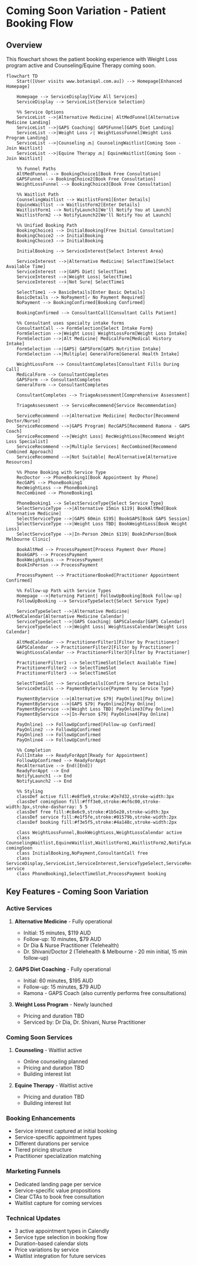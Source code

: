 # Coming Soon Variation - Patient Booking Flow

## Overview
This flowchart shows the patient booking experience with Weight Loss program active and Counseling/Equine Therapy coming soon.

```mermaid
flowchart TD
    Start([User visits www.botaniqal.com.au]) --> Homepage[Enhanced Homepage]
    
    Homepage --> ServiceDisplay[View All Services]
    ServiceDisplay --> ServiceList{Service Selection}
    
    %% Service Options
    ServiceList -->|Alternative Medicine| AltMedFunnel[Alternative Medicine Landing]
    ServiceList -->|GAPS Coaching| GAPSFunnel[GAPS Diet Landing]
    ServiceList -->|Weight Loss ✓| WeightLossFunnel[Weight Loss Program Landing]
    ServiceList -->|Counseling 🔜| CounselingWaitlist[Coming Soon - Join Waitlist]
    ServiceList -->|Equine Therapy 🔜| EquineWaitlist[Coming Soon - Join Waitlist]
    
    %% Funnel Paths
    AltMedFunnel --> BookingChoice1[Book Free Consultation]
    GAPSFunnel --> BookingChoice2[Book Free Consultation]
    WeightLossFunnel --> BookingChoice3[Book Free Consultation]
    
    %% Waitlist Path
    CounselingWaitlist --> WaitlistForm1[Enter Details]
    EquineWaitlist --> WaitlistForm2[Enter Details]
    WaitlistForm1 --> NotifyLaunch1[We'll Notify You at Launch]
    WaitlistForm2 --> NotifyLaunch2[We'll Notify You at Launch]
    
    %% Unified Booking Path
    BookingChoice1 --> InitialBooking[Free Initial Consultation]
    BookingChoice2 --> InitialBooking
    BookingChoice3 --> InitialBooking
    
    InitialBooking --> ServiceInterest{Select Interest Area}
    
    ServiceInterest -->|Alternative Medicine| SelectTime1[Select Available Time]
    ServiceInterest -->|GAPS Diet| SelectTime1
    ServiceInterest -->|Weight Loss| SelectTime1
    ServiceInterest -->|Not Sure| SelectTime1
    
    SelectTime1 --> BasicDetails[Enter Basic Details]
    BasicDetails --> NoPayment[✓ No Payment Required]
    NoPayment --> BookingConfirmed[Booking Confirmed]
    
    BookingConfirmed --> ConsultantCall[Consultant Calls Patient]
    
    %% Consultant uses specialty intake forms
    ConsultantCall --> FormSelection{Select Intake Form}
    FormSelection -->|Weight Loss| WeightLossForm[Weight Loss Intake]
    FormSelection -->|Alt Medicine| MedicalForm[Medical History Intake]
    FormSelection -->|GAPS| GAPSForm[GAPS Nutrition Intake]
    FormSelection -->|Multiple| GeneralForm[General Health Intake]
    
    WeightLossForm --> ConsultantCompletes[Consultant Fills During Call]
    MedicalForm --> ConsultantCompletes
    GAPSForm --> ConsultantCompletes
    GeneralForm --> ConsultantCompletes
    
    ConsultantCompletes --> TriageAssessment[Comprehensive Assessment]
    
    TriageAssessment --> ServiceRecommend{Service Recommendation}
    
    ServiceRecommend -->|Alternative Medicine| RecDoctor[Recommend Doctor/Nurse]
    ServiceRecommend -->|GAPS Program| RecGAPS[Recommend Ramona - GAPS Coach]
    ServiceRecommend -->|Weight Loss| RecWeightLoss[Recommend Weight Loss Specialist]
    ServiceRecommend -->|Multiple Services| RecCombined[Recommend Combined Approach]
    ServiceRecommend -->|Not Suitable| RecAlternative[Alternative Resources]
    
    %% Phone Booking with Service Type
    RecDoctor --> PhoneBooking1[Book Appointment by Phone]
    RecGAPS --> PhoneBooking1
    RecWeightLoss --> PhoneBooking1
    RecCombined --> PhoneBooking1
    
    PhoneBooking1 --> SelectServiceType{Select Service Type}
    SelectServiceType -->|Alternative 15min $119| BookAltMed[Book Alternative Medicine]
    SelectServiceType -->|GAPS 60min $195| BookGAPS[Book GAPS Session]
    SelectServiceType -->|Weight Loss TBD| BookWeightLoss[Book Weight Loss]
    SelectServiceType -->|In-Person 20min $119| BookInPerson[Book Melbourne Clinic]
    
    BookAltMed --> ProcessPayment[Process Payment Over Phone]
    BookGAPS --> ProcessPayment
    BookWeightLoss --> ProcessPayment
    BookInPerson --> ProcessPayment
    
    ProcessPayment --> PractitionerBooked[Practitioner Appointment Confirmed]
    
    %% Follow-up Path with Service Types
    Homepage -->|Returning Patient| FollowUpBooking[Book Follow-up]
    FollowUpBooking --> ServiceTypeSelect{Select Service Type}
    
    ServiceTypeSelect -->|Alternative Medicine| AltMedCalendar[Alternative Medicine Calendar]
    ServiceTypeSelect -->|GAPS Coaching| GAPSCalendar[GAPS Calendar]
    ServiceTypeSelect -->|Weight Loss| WeightLossCalendar[Weight Loss Calendar]
    
    AltMedCalendar --> PractitionerFilter1[Filter by Practitioner]
    GAPSCalendar --> PractitionerFilter2[Filter by Practitioner]
    WeightLossCalendar --> PractitionerFilter3[Filter by Practitioner]
    
    PractitionerFilter1 --> SelectTimeSlot[Select Available Time]
    PractitionerFilter2 --> SelectTimeSlot
    PractitionerFilter3 --> SelectTimeSlot
    
    SelectTimeSlot --> ServiceDetails[Confirm Service Details]
    ServiceDetails --> PaymentByService{Payment by Service Type}
    
    PaymentByService -->|Alternative $79| PayOnline1[Pay Online]
    PaymentByService -->|GAPS $79| PayOnline2[Pay Online]
    PaymentByService -->|Weight Loss TBD| PayOnline3[Pay Online]
    PaymentByService -->|In-Person $79| PayOnline4[Pay Online]
    
    PayOnline1 --> FollowUpConfirmed[Follow-up Confirmed]
    PayOnline2 --> FollowUpConfirmed
    PayOnline3 --> FollowUpConfirmed
    PayOnline4 --> FollowUpConfirmed
    
    %% Completion
    FullIntake --> ReadyForAppt[Ready for Appointment]
    FollowUpConfirmed --> ReadyForAppt
    RecAlternative --> End([End])
    ReadyForAppt --> End
    NotifyLaunch1 --> End
    NotifyLaunch2 --> End
    
    %% Styling
    classDef active fill:#e8f5e9,stroke:#2e7d32,stroke-width:3px
    classDef comingSoon fill:#fff3e0,stroke:#ef6c00,stroke-width:3px,stroke-dasharray: 5 5
    classDef free fill:#c8e6c9,stroke:#1b5e20,stroke-width:3px
    classDef service fill:#e1f5fe,stroke:#01579b,stroke-width:2px
    classDef booking fill:#f3e5f5,stroke:#4a148c,stroke-width:2px
    
    class WeightLossFunnel,BookWeightLoss,WeightLossCalendar active
    class CounselingWaitlist,EquineWaitlist,WaitlistForm1,WaitlistForm2,NotifyLaunch1,NotifyLaunch2 comingSoon
    class InitialBooking,NoPayment,ConsultantCall free
    class ServiceDisplay,ServiceList,ServiceInterest,ServiceTypeSelect,ServiceRecommend service
    class PhoneBooking1,SelectTimeSlot,ProcessPayment booking
```

## Key Features - Coming Soon Variation

### Active Services
1. **Alternative Medicine** - Fully operational
   - Initial: 15 minutes, $119 AUD
   - Follow-up: 10 minutes, $79 AUD
   - Dr Dia & Nurse Practitioner (Telehealth)
   - Dr. Shivani/Doctor 2 (Telehealth & Melbourne - 20 min initial, 15 min follow-up)

2. **GAPS Diet Coaching** - Fully operational
   - Initial: 60 minutes, $195 AUD
   - Follow-up: 15 minutes, $79 AUD
   - Ramona - GAPS Coach (also currently performs free consultations)

3. **Weight Loss Program** - Newly launched
   - Pricing and duration TBD
   - Serviced by: Dr Dia, Dr. Shivani, Nurse Practitioner

### Coming Soon Services
1. **Counseling** - Waitlist active
   - Online counseling planned
   - Pricing and duration TBD
   - Building interest list

2. **Equine Therapy** - Waitlist active
   - Pricing and duration TBD
   - Building interest list

### Booking Enhancements
- Service interest captured at initial booking
- Service-specific appointment types
- Different durations per service
- Tiered pricing structure
- Practitioner specialization matching

### Marketing Funnels
- Dedicated landing page per service
- Service-specific value propositions
- Clear CTAs to book free consultation
- Waitlist capture for coming services

### Technical Updates
- 3 active appointment types in Calendly
- Service type selection in booking flow
- Duration-based calendar slots
- Price variations by service
- Waitlist integration for future services